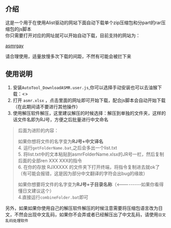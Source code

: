 ## 介绍
  
这是一个用于在使用Alist驱动的网站下面自动下载单个zip压缩包和分part的rar压缩包的js脚本  
你只需要打开对应的网址就可以开始自动下载，目前支持的网站为：

[asmrgay](https://www.asmrgay.com/)

请合理使用，适量放慢多次下载的间距，不然有可能会被拦下来

## 使用说明  

1. 安装`AutoTool_DownloadASMR.user.js`,你可以选择手动安装也可以去油猴下载：<>
2. 打开 `asmr.xlsx` ，点击里面的网址即可开始下载，配合js脚本会自动开始下载（在此期间请不要进行其他操作）
3. 使用解压软件解压，这里建议解压的时候选择：解压到单独的文件夹，这样的话文件名即为RJ号，方便之后批量进行中文命名

> 后面为进阶的内容：
>   
> 如果你想将文件的名字变为**RJ号+中文译名**  
> 4. 运行`getFolderName.bat`,之后会多出一个list.txt  
> 5. 将list.txt中的文本粘贴到asmrFolderName.xlsx的JR号一栏，然后复制后面的全部ren XXX XXX的指令  
> 6. 在你的存放 RJXXXXX 的文件夹下打开终端，将指令复制进去就ok了（有可能会报错，这是因为部分中文翻译的字符会出bug的缘故）
>   
> 如果你想要将文件的名字变为**RJ号+子目录名称**（<---------如果你看得懂日文建议这个）  
> 4.直接运行`combineFolder.bat`即可

另外，如果如果你使用自己的解压软件解压的时候注意需要将压缩包语言改为日文，不然会出现中文乱码，如果你不会弄或者已经解压出了中文乱码，请使用`日文乱码处理软件`
